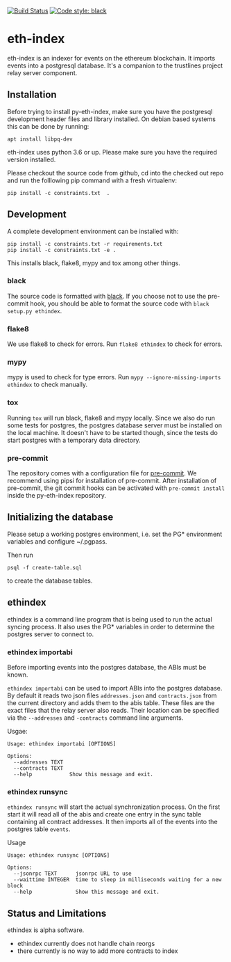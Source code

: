 [![Build Status](https://travis-ci.org/trustlines-network/py-eth-index.svg?branch=develop)](https://travis-ci.org/trustlines-network/py-eth-index)
[![Code style: black](https://img.shields.io/badge/code%20style-black-000000.svg)](https://github.com/ambv/black)


# eth-index

eth-index is an indexer for events on the ethereum blockchain. It imports events
into a postgresql database. It's a companion to the trustlines project relay
server component.

## Installation
Before trying to install py-eth-index, make sure you have the postgresql
development header files and library installed. On debian based systems this can
be done by running:
```
apt install libpq-dev
```

eth-index uses python 3.6 or up. Please make sure you have the required version
installed.

Please checkout the source code from github, cd into the checked out repo and
run the folllowing pip command with a fresh virtualenv:

```
pip install -c constraints.txt  .
```

## Development
A complete development environment can be installed with:
```
pip install -c constraints.txt -r requirements.txt
pip install -c constraints.txt -e .
```

This installs black, flake8, mypy and tox among other things.

### black
The source code is formatted with [black](https://github.com/ambv/black). If
you choose not to use the pre-commit hook, you should be able to format the
source code with `black setup.py ethindex`.
### flake8
We use flake8 to check for errors. Run `flake8 ethindex` to check for errors.
### mypy
mypy is used to check for type errors. Run `mypy --ignore-missing-imports
ethindex` to check manually.
### tox
Running `tox` will run black, flake8 and mypy locally. Since we also do run some
tests for postgres, the postgres database server must be installed on the local
machine. It doesn't have to be started though, since the tests do start postgres
with a temporary data directory.

### pre-commit
The repository comes with a configuration file for
[pre-commit](https://pre-commit.com/). We recommend using pipsi for installation of pre-commit.
After installation of pre-commit, the git commit hooks can be activated with
`pre-commit install` inside the py-eth-index repository.

## Initializing the database

Please setup a working postgres environment, i.e. set the PG* environment
variables and configure ~/.pgpass.

Then run
```
psql -f create-table.sql
```
to create the database tables.

## ethindex
ethindex is a command line program that is being used to run the actual syncing
process. It also uses the PG* variables in order to determine the postgres
server to connect to.

### ethindex importabi
Before importing events into the postgres database, the ABIs must be known.

`ethindex importabi` can be used to import ABIs into the postgres database. By
default it reads two json files `addresses.json` and `contracts.json` from the
current directory and adds them to the abis table. These files are the exact
files that the relay server also reads. Their location can be specified via the
`--addresses` and `-contracts` command line arguments.

Usgae:
```
Usage: ethindex importabi [OPTIONS]

Options:
  --addresses TEXT
  --contracts TEXT
  --help            Show this message and exit.
```

### ethindex runsync
`ethindex runsync` will start the actual synchronization process. On the first start it will read all of the abis and create one entry in the sync table containing all contract addresses.
It then imports all of the events into the postgres table `events`.

Usage
```
Usage: ethindex runsync [OPTIONS]

Options:
  --jsonrpc TEXT      jsonrpc URL to use
  --waittime INTEGER  time to sleep in milliseconds waiting for a new block
  --help              Show this message and exit.
```
## Status and Limitations
ethindex is alpha software.
- ethindex currently does not handle chain reorgs
- there currently is no way to add more contracts to index
